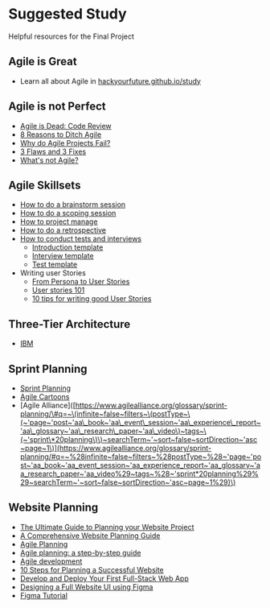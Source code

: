 # Suggested Study

Helpful resources for the Final Project

## Agile is Great

* Learn all about Agile in [hackyourfuture.github.io/study](https://hackyourfuture.github.io/study/#/software-development/agile)

## Agile is not Perfect

* [Agile is Dead: Code Review](https://simpleprogrammer.com/agile-is-dead-code-review/)
* [8 Reasons to Ditch Agile](https://techbeacon.com/app-dev-testing/8-reasons-ditch-agile)
* [Why do Agile Projects Fail?](https://www.brighthubpm.com/agile/55778-why-do-agile-projects-fail/)
* [3 Flaws and 3 Fixes](https://www.cio.com/article/2385322/agile-development-why-agile-isn-t-working-bringing-common-sense-to-agile-principles.html)
* [What's not Agile?](https://dzone.com/articles/whats-not-agile)

## Agile Skillsets

* [How to do a brainstorm session](https://www.youtube.com/watch?v=4-nRJcLktl0&feature=youtu.be)
* [How to do a scoping session](https://www.youtube.com/watch?v=1jJCPcrTJek&feature=youtu.be)
* [How to project manage](https://www.youtube.com/watch?v=gYXekYt045Y&feature=youtu.be)
* [How to do a retrospective](https://www.youtube.com/watch?v=UiuFR0FI-tA&feature=youtu.be)
* [How to conduct tests and interviews](https://www.youtube.com/watch?v=MZbydtrgCsI&feature=youtu.be)
  * [Introduction template](https://www.youtube.com/redirect?v=MZbydtrgCsI&redir_token=QUFFLUhqa2ZDRGdBbFJ3Tnp1M25BU1VWTG5xWjFiT3RoUXxBQ3Jtc0trSUNZcWpjeFdCQjBMWTF0S3ZJRXVMZTlMZlNQNDl0ZXdlenFVTnR5cXFhMFNlMlJhQ2lfeWllN0pwV210MXB1UjBrOVotM29lUXFaWFlpcjgzUG5CNGRNQy1oQ0V4QjVuRUJDVTNDYVppczRTMS1uQQ%3D%3D&event=video_description&q=https%3A%2F%2Fdocs.google.com%2Fdocument%2Fd%2F1zt75pZk3xAyx2t_tCxLI1ilRBig_wGKpvDlTaS1VoxU%2Fedit%3Fusp%3Dsharing)
  * [Interview template](https://www.youtube.com/redirect?v=MZbydtrgCsI&redir_token=QUFFLUhqa21UOERnazNORjRDSmdqZG41N0s4bDVmTnFlQXxBQ3Jtc0tsTVJHdEdEbHRrbmdGbTBCMnVTZ0tjRjZjTUpManI2Q2xWYk5GNVliN3R2RXBHQWl2WXJNeHNYVUNRN0prX1BSZ1o0eTZNMWIwb2g4Z0JYUWdVZXpMT3lWbHNQb1ktZlk0UkY4MVhabDA3bUlubFo5Zw%3D%3D&event=video_description&q=https%3A%2F%2Fdocs.google.com%2Fdocument%2Fd%2F1OpOKd_sEQufZMHUBAzQPs8vOVZ6YVwzxA8RWicwJZDw%2Fedit%3Fusp%3Dsharing)
  * [Test template](https://www.youtube.com/redirect?v=MZbydtrgCsI&redir_token=QUFFLUhqbFlTSWtLSGZOZk54bXdwenByTUUxa0ZKcENyd3xBQ3Jtc0trcExHQmJjYWxLTE56UF9nUXNNSzNuT0psOWZwb2dHZm45d0gyR095SHRqTWlNME9zUlZuZHN1NExkU25kVEk5Ni1JSnlWQnRBRGRQWXNrS2pXd1R2am8wakhfSnRQN3NDU2pmVTFFR21sdjZZRUM4aw%3D%3D&event=video_description&q=https%3A%2F%2Fdocs.google.com%2Fdocument%2Fd%2F1SmSnirX9Jwv3knFyayZFBPH8wtu4cPGdmpp8WJV4Gac%2Fedit%3Fusp%3Dsharing)
* Writing user Stories
  * [From Persona to User Stories](https://www.romanpichler.com/blog/personas-epics-user-stories/)
  * [User stories 101](https://www.mountaingoatsoftware.com/agile/user-stories)
  * [10 tips for writing good User Stories](https://www.romanpichler.com/blog/10-tips-writing-good-user-stories/)

## Three-Tier Architecture

* [IBM](https://www.ibm.com/cloud/learn/three-tier-architecture)

## Sprint Planning

* [Sprint Planning](https://www.youtube.com/watch?v=2A9rkiIcnVI)
* [Agile Cartoons](https://www.youtube.com/watch?v=Z9QbYZh1YXY&list=PLBUu5aGDLKnbeEx8U-5r436bw6p9wv1rS)
* \[Agile Alliance\]\([https://www.agilealliance.org/glossary/sprint-planning/\#q=~\(infinite~false~filters~\(postType~\(~'page~'post~'aa\_book~'aa\_event\_session~'aa\_experience\_report~'aa\_glossary~'aa\_research\_paper~'aa\_video\)~tags~\(~'sprint\*20planning\)\)~searchTerm~'~sort~false~sortDirection~'asc~page~1\)](https://www.agilealliance.org/glossary/sprint-planning/#q=~%28infinite~false~filters~%28postType~%28~'page~'post~'aa_book~'aa_event_session~'aa_experience_report~'aa_glossary~'aa_research_paper~'aa_video%29~tags~%28~'sprint*20planning%29%29~searchTerm~'~sort~false~sortDirection~'asc~page~1%29)\)

## Website Planning

* [The Ultimate Guide to Planning your Website Project](https://en.yeeply.com/blog/guide-plan-website-project/)
* [A Comprehensive Website Planning Guide](https://www.smashingmagazine.com/2018/02/comprehensive-website-planning-guide-part1/)
* [Agile Planning](https://toggl.com/blog/agile-planning)
* [Agile planning: a step-by-step guide](https://monday.com/blog/project-management/agile-planning/)
* [Agile development](https://www.creativebloq.com/features/agile-development-why-and-how-to-use-it-in-your-web-and-app-workflow)
* [10 Steps for Planning a Successful Website](https://mastersofdigital.com.au/blog/planning-a-website/)
* [Develop and Deploy Your First Full-Stack Web App](https://www.freecodecamp.org/news/develop-deploy-first-fullstack-web-app/)
* [Designing a Full Website UI using Figma](https://dev.to/adriantwarog/designing-a-full-website-ui-using-figma-48fi)
* [Figma Tutorial ](https://www.youtube.com/watch?v=3q3FV65ZrUs)

